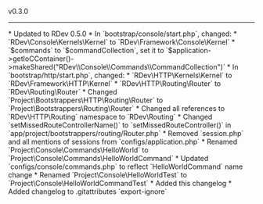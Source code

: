 v0.3.0
<hr>
* Updated to RDev 0.5.0
* In `bootstrap/console/start.php`, changed:
    * `RDev\Console\Kernels\Kernel` to `RDev\Framework\Console\Kernel`
    * `$commands` to `$commandCollection`, set it to `$application->getIoCContainer()->makeShared("RDev\\Console\\Commands\\CommandCollection")`
* In `bootstrap/http/start.php`, changed:
    * `RDev\HTTP\Kernels\Kernel` to `RDev\Framework\HTTP\Kernel`
    * `RDev\HTTP\Routing\Router` to `RDev\Routing\Router`
* Changed `Project\Bootstrappers\HTTP\Routing\Router` to `Project\Bootstrappers\Routing\Router`
* Changed all references to `RDev\HTTP\Routing` namespace to `RDev\Routing`
* Changed `setMissedRouteControllerName()` to `setMissedRouteController()` in `app/project/bootstrappers/routing/Router.php`
* Removed `session.php` and all mentions of sessions from `configs/application.php`
* Renamed `Project\Console\Commands\HelloWorld` to `Project\Console\Commands\HelloWorldCommand`
* Updated `configs/console/commands.php` to reflect `HelloWorldCommand` name change
* Renamed `Project\Console\HelloWorldTest` to `Project\Console\HelloWorldCommandTest`
* Added this changelog
* Added changelog to .gitattributes `export-ignore`